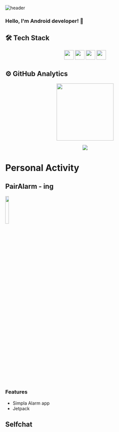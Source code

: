 ![header](https://capsule-render.vercel.app/api?type=waving&color=gradient&customColorList=3&height=200&section=header&text=mmol93&fontSize=50&animation=twinkling)

### Hello, I'm Android developer! 👋

## 🛠 Tech Stack
<p align="center">
    <img height="30em" src="https://img.shields.io/badge/Flutter-ED8B00?style=for-the-badge&logo=Flutter&logoColor=white"/>
    <img height="30em" src="https://img.shields.io/badge/Kotlin-0095D5?&style=for-the-badge&logo=kotlin&logoColor=white"/>
    <img height="30em" src="https://img.shields.io/badge/Android-3DDC84?style=for-the-badge&logo=android&logoColor=white"/>
    <img height="30em" src="https://img.shields.io/badge/Python-eb1400?style=for-the-badge&logo=python&logoColor=white"/>
</p>

## ⚙️ GitHub Analytics

<p align="center">
<a href="https://github.com/mmol93">
  <img height="180em" src="https://github-readme-stats-eight-theta.vercel.app/api?username=mmol93&show_icons=true&theme=chartreuse-dark&include_all_commits=true&count_private=true"/>
</a>
</p>
</a>
<p align="center">
  <a href="https://github.com/devxb/gitanimals">
    <img src="https://render.gitanimals.org/farms/mmol93?contribution-view=true"/>
  </a>
</p>

# Personal Activity

## PairAlarm - ing
<a href='https://github.com/mmol93/PairAlarm'><img src='https://user-images.githubusercontent.com/69494230/137041613-75ad0721-460c-42c2-ade2-02899ee5ae93.png' width = 15% height = 15%></a>
### Features
* Simpla Alarm app
* Jetpack

## Selfchat

